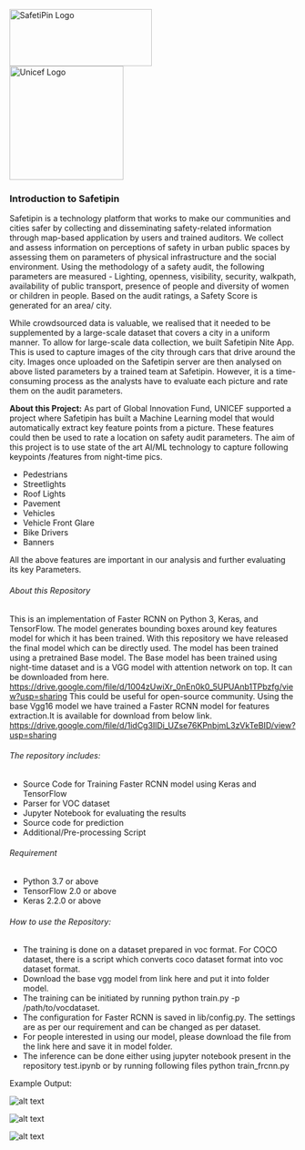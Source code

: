 <img src="https://safetipin.com/wp-content/uploads/2020/01/SafetiPin-Logo-1.png" alt="SafetiPin Logo" width="250" height="100" align="top">  &nbsp; &nbsp;&nbsp;&nbsp; &nbsp; &nbsp;&nbsp;&nbsp; &nbsp; &nbsp;&nbsp;&nbsp;  <img src="https://www.un.org/ruleoflaw/wp-content/uploads/2015/04/uniceflogo.png" alt="Unicef Logo" width="200" height="200">

###  Introduction to Safetipin

Safetipin is a technology platform that works to make our communities and cities safer by collecting and disseminating safety-related information through map-based application by users and trained auditors. We collect and assess information on perceptions of safety in urban public spaces by assessing them on parameters of physical infrastructure and the social environment. Using the methodology of a safety audit, the following parameters are measured - Lighting, openness, visibility, security, walkpath, availability of public transport, presence of people and diversity of women or children in people. Based on the audit ratings, a Safety Score is generated for an area/ city.

While crowdsourced data is valuable, we realised that it needed to be supplemented by a large-scale dataset that covers a city in a uniform manner. To allow for large-scale data collection, we built Safetipin Nite App. This is used to capture images of the city through cars that drive around the city. Images once uploaded on the Safetipin server are then analysed on above listed parameters by a trained team at Safetipin. However, it is a time-consuming process as the analysts have to evaluate each picture and rate them on the audit parameters. 

**About this Project:**
As part of Global Innovation Fund, UNICEF supported a project where Safetipin has built a Machine Learning model that would automatically extract key feature points from a picture. These features could then be used to rate a location on safety audit parameters. The aim of this project is to use state of the art AI/ML technology to capture following keypoints /features from night-time pics. 
- Pedestrians
- Streetlights
- Roof Lights
- Pavement
- Vehicles
- Vehicle Front Glare
- Bike Drivers
- Banners

All the above features are important in our analysis and further evaluating its key Parameters.

###### About this Repository

This is an implementation of Faster RCNN on Python 3, Keras, and TensorFlow. The model generates bounding boxes around key features model for which it has been trained. With this repository we have released the final model which can be directly used.
The model has been trained using a pretrained Base model. The Base model has been  trained using night-time dataset and is a VGG model with attention network on top. It can be  downloaded from here. 
https://drive.google.com/file/d/1004zUwiXr_0nEn0k0_5UPUAnb1TPbzfg/view?usp=sharing
This could be useful for open-source community. Using the base Vgg16 model we have trained a Faster RCNN model for features extraction.It is available for download from below link.
https://drive.google.com/file/d/1idCg3IlDi_UZse76KPnbjmL3zVkTeBID/view?usp=sharing

###### The repository includes:
- Source Code for Training Faster RCNN model using Keras and TensorFlow
- Parser for VOC dataset
- Jupyter Notebook for evaluating the results 
- Source code for prediction
- Additional/Pre-processing Script

###### Requirement
- Python 3.7 or above
- TensorFlow 2.0 or above
- Keras 2.2.0 or above

###### How to use the Repository:

- The training is done on a dataset prepared in voc format. For COCO dataset, there is a script which converts coco dataset format into voc dataset format.
- Download the base vgg model from link here and put it into folder model.
- The training can be initiated by running python train.py -p /path/to/vocdataset.
- The configuration for Faster RCNN is saved in lib/config.py. The settings are as per our requirement and can be changed as per dataset.
- For people interested in using our model, please download the file from the link here and save it in model folder.
- The inference can be done either using jupyter notebook present in the repository test.ipynb or by running following files python train_frcnn.py

Example Output:



![alt text](https://github.com/SafetiPin-App/SafetiPin_ML/blob/add-license-1/images/1227_1226.jpg?raw=true)

![alt text](https://github.com/SafetiPin-App/SafetiPin_ML/blob/add-license-1/images/18.jpg?raw=true)

![alt text](https://github.com/SafetiPin-App/SafetiPin_ML/blob/add-license-1/images/47.jpg?raw=true)
